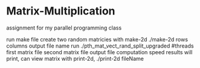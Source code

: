 # Matrix-Multiplication
assignment for my parallel programming class


run make file
create two random matricies with make-2d ./make-2d rows columns output file name
run ./pth_mat_vect_rand_split_upgraded #threads first matrix file second matrix file output file
computation speed results will print, can view matrix with print-2d, ./print-2d fileName

